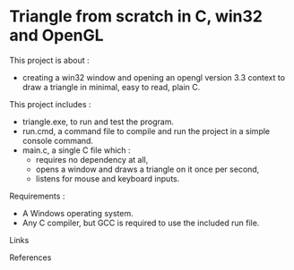 # Triangle from scratch in C, win32 and OpenGL

This project is about :
* creating a win32 window and opening an opengl version 3.3 context to draw a triangle in minimal, easy to read, plain C.
  
This project includes :
* triangle.exe, to run and test the program.
* run.cmd, a command file to compile and run the project in a simple console command.
* main.c, a single C file which :
  * requires no dependency at all,
  * opens a window and draws a triangle on it once per second,
  * listens for mouse and keyboard inputs.

Requirements :
* A Windows operating system.
* Any C compiler, but GCC is required to use the included run file.

Links

References
